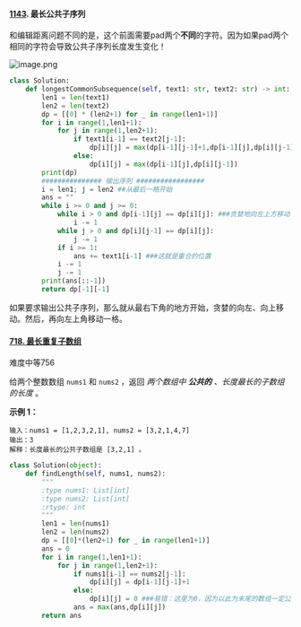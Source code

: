 #### [1143](https://leetcode.cn/problems/longest-common-subsequence/). 最长公共子序列

和编辑距离问题不同的是，这个前面需要pad两个**不同**的字符。因为如果pad两个相同的字符会导致公共子序列长度发生变化！

![image.png](https://pic.leetcode-cn.com/1617411822-KhEKGw-image.png)

```python
class Solution:
    def longestCommonSubsequence(self, text1: str, text2: str) -> int:
        len1 = len(text1)
        len2 = len(text2)
        dp = [[0] * (len2+1) for _ in range(len1+1)]
        for i in range(1,len1+1):
            for j in range(1,len2+1):
                if text1[i-1] == text2[j-1]:
                    dp[i][j] = max(dp[i-1][j-1]+1,dp[i-1][j],dp[i][j-1])
                else:
                    dp[i][j] = max(dp[i-1][j],dp[i][j-1])
        print(dp)
        ############### 输出序列 #################
        i = len1; j = len2 ##从最后一格开始
        ans = ""
        while i >= 0 and j >= 0:
            while i > 0 and dp[i-1][j] == dp[i][j]: ###贪婪地向左上方移动
                i -= 1
            while j > 0 and dp[i][j-1] == dp[i][j]:
                j -= 1
            if i >= 1:  
                ans += text1[i-1] ###这就是重合的位置
            i -= 1
            j -= 1
        print(ans[::-1])
        return dp[-1][-1]
```

如果要求输出公共子序列，那么就从最右下角的地方开始，贪婪的向左、向上移动。然后，再向左上角移动一格。



#### [718. 最长重复子数组](https://leetcode.cn/problems/maximum-length-of-repeated-subarray/)

难度中等756

给两个整数数组 `nums1` 和 `nums2` ，返回 *两个数组中 **公共的** 、长度最长的子数组的长度* 。

 

**示例 1：**

```
输入：nums1 = [1,2,3,2,1], nums2 = [3,2,1,4,7]
输出：3
解释：长度最长的公共子数组是 [3,2,1] 。
```

```python
class Solution(object):
    def findLength(self, nums1, nums2):
        """
        :type nums1: List[int]
        :type nums2: List[int]
        :rtype: int
        """
        len1 = len(nums1)
        len2 = len(nums2)
        dp = [[0]*(len2+1) for _ in range(len1+1)]
        ans = 0
        for i in range(1,len1+1):
            for j in range(1,len2+1):
                if nums1[i-1] == nums2[j-1]:
                    dp[i][j] = dp[i-1][j-1]+1
                else:
                    dp[i][j] = 0 ###易错：这里为0，因为以此为末尾的数组一定公共序列长度为0
                ans = max(ans,dp[i][j])       
        return ans 
```

